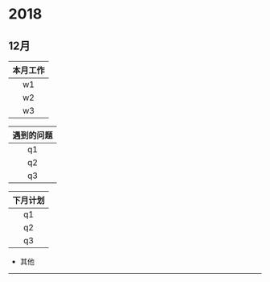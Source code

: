 # 2018
## 12月
| 本月工作 | 
| :-: | 
| w1   |  
| w2   | 
| w3   |  

| 遇到的问题 | 
| :-: | 
| q1   |  
| q2   | 
| q3   |  

| 下月计划 | 
| :-: | 
| q1   |  
| q2   | 
| q3   |  

* 其他
-------------------------------------------------------------